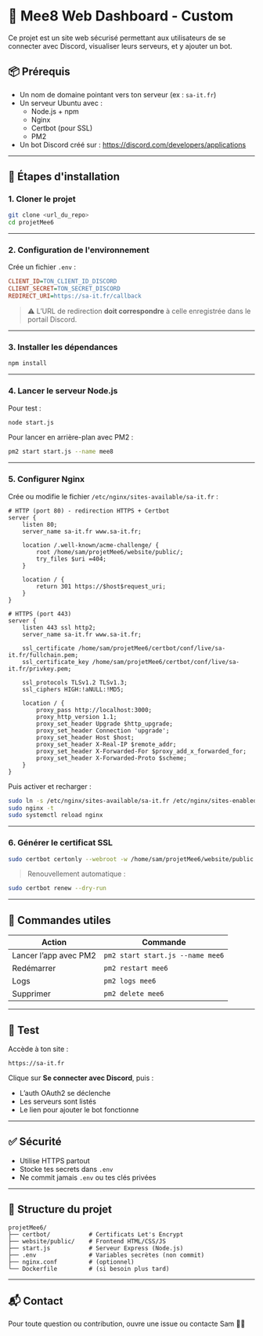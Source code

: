 # 🚀 Mee8 Web Dashboard - Custom

Ce projet est un site web sécurisé permettant aux utilisateurs de se connecter avec Discord, visualiser leurs serveurs, et y ajouter un bot.

## 📦 Prérequis

- Un nom de domaine pointant vers ton serveur (ex : `sa-it.fr`)
- Un serveur Ubuntu avec :
  - Node.js + npm
  - Nginx
  - Certbot (pour SSL)
  - PM2
- Un bot Discord créé sur : https://discord.com/developers/applications

---

## 🔧 Étapes d'installation

### 1. Cloner le projet

```bash
git clone <url_du_repo>
cd projetMee6
```

---

### 2. Configuration de l'environnement

Crée un fichier `.env` :

```ini
CLIENT_ID=TON_CLIENT_ID_DISCORD
CLIENT_SECRET=TON_SECRET_DISCORD
REDIRECT_URI=https://sa-it.fr/callback
```

> ⚠️ L’URL de redirection **doit correspondre** à celle enregistrée dans le portail Discord.

---

### 3. Installer les dépendances

```bash
npm install
```

---

### 4. Lancer le serveur Node.js

Pour test :

```bash
node start.js
```

Pour lancer en arrière-plan avec PM2 :

```bash
pm2 start start.js --name mee8
```

---

### 5. Configurer Nginx

Crée ou modifie le fichier `/etc/nginx/sites-available/sa-it.fr` :

```nginx
# HTTP (port 80) - redirection HTTPS + Certbot
server {
    listen 80;
    server_name sa-it.fr www.sa-it.fr;

    location /.well-known/acme-challenge/ {
        root /home/sam/projetMee6/website/public/;
        try_files $uri =404;
    }

    location / {
        return 301 https://$host$request_uri;
    }
}

# HTTPS (port 443)
server {
    listen 443 ssl http2;
    server_name sa-it.fr www.sa-it.fr;

    ssl_certificate /home/sam/projetMee6/certbot/conf/live/sa-it.fr/fullchain.pem;
    ssl_certificate_key /home/sam/projetMee6/certbot/conf/live/sa-it.fr/privkey.pem;

    ssl_protocols TLSv1.2 TLSv1.3;
    ssl_ciphers HIGH:!aNULL:!MD5;

    location / {
        proxy_pass http://localhost:3000;
        proxy_http_version 1.1;
        proxy_set_header Upgrade $http_upgrade;
        proxy_set_header Connection 'upgrade';
        proxy_set_header Host $host;
        proxy_set_header X-Real-IP $remote_addr;
        proxy_set_header X-Forwarded-For $proxy_add_x_forwarded_for;
        proxy_set_header X-Forwarded-Proto $scheme;
    }
}
```

Puis activer et recharger :

```bash
sudo ln -s /etc/nginx/sites-available/sa-it.fr /etc/nginx/sites-enabled/
sudo nginx -t
sudo systemctl reload nginx
```

---

### 6. Générer le certificat SSL

```bash
sudo certbot certonly --webroot -w /home/sam/projetMee6/website/public -d sa-it.fr -d www.sa-it.fr
```

> Renouvellement automatique :  
```bash
sudo certbot renew --dry-run
```

---

## 🔁 Commandes utiles

| Action                  | Commande                         |
|------------------------|----------------------------------|
| Lancer l’app avec PM2  | `pm2 start start.js --name mee6` |
| Redémarrer             | `pm2 restart mee6`               |
| Logs                   | `pm2 logs mee6`                  |
| Supprimer              | `pm2 delete mee6`                |

---

## 🧪 Test

Accède à ton site :
```
https://sa-it.fr
```

Clique sur **Se connecter avec Discord**, puis :
- L’auth OAuth2 se déclenche
- Les serveurs sont listés
- Le lien pour ajouter le bot fonctionne

---

## ✅ Sécurité

- Utilise HTTPS partout
- Stocke tes secrets dans `.env`
- Ne commit jamais `.env` ou tes clés privées

---

## 📁 Structure du projet

```
projetMee6/
├── certbot/           # Certificats Let's Encrypt
├── website/public/    # Frontend HTML/CSS/JS
├── start.js           # Serveur Express (Node.js)
├── .env               # Variables secrètes (non commit)
├── nginx.conf         # (optionnel)
└── Dockerfile         # (si besoin plus tard)
```

---

## 📬 Contact

Pour toute question ou contribution, ouvre une issue ou contacte Sam 👨‍💻

